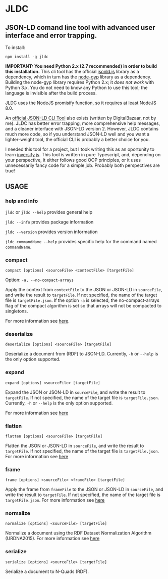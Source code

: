 # JLDC
## JSON-LD comand line tool with advanced user interface and error trapping.

To install:

```npm install -g jldc```

**IMPORTANT: You need Python 2.x (2.7 recommended) in order to build this installation.** This cli tool has the official [jsonld.js](https://github.com/digitalbazaar/jsonld.js/) library as a dependency, which in turn has the [node-gyp](https://github.com/nodejs/node-gyp) library as a dependency. Building the node-gyp library requires Python 2.x; it *does not work* with Python 3.x. You do not need to know any Python to use this tool; the language is invisible after the build process.

JLDC uses the NodeJS promisify function, so it requires at least NodeJS 8.0.

An [official JSON-LD CLI Tool](https://github.com/digitalbazaar/jsonld-cli/) also exists (written by DigitalBazaar, not by me). JLDC has better error trapping, more comprehensive help messages, and a cleaner interface with JSON-LD version 2. However, JLDC contains much more code, so if you understand JSON-LD well and you want a lighter-weight tool, the official CLI is probably a better choice for you.

I needed this tool for a project, but I took writing this as an oportunity to learn [inversify.js](https://www.npmjs.com/package/inversify). This tool is written in pure Typescript, and, depending on your perspective, it either follows good OOP principles, or it uses unnecessarily fancy code for a simple job. Probably both perspectives are true!

## USAGE

### help and info

`jldc` or `jldc --help` provides general help

`jldc --info` provides package information

`jldc --version` provides version information

`jldc commandName --help` provides specific help for the command named `commandName`.

### compact

```compact [options] <sourceFile> <contextFile> [targetFile]```

Option: `-a, --no-compact-arrays`

Apply the context from `contextFile` to the JSON or JSON-LD in `sourceFile`, and write the result to `targetFile`.
If not specified, the name of the target file is `targetFile.json`. If the option `-a` is selected, the no-compact-arrays flag of the compact algorithm is set so that arrays will not be compacted to singletons.

For more information see [here](http://json-ld.org/spec/latest/json-ld/#compacted-document-form).

### deserialize

```deserialize [options] <sourceFile> [targetFile]```

Deserialize a document from (RDF) to JSON-LD. Currently, `-h` or `--help` is the only option supported.

### expand

```expand [options] <sourceFile> [targetFile]```

Expand the JSON or JSON-LD in `sourceFile`, and write the result to `targetFile`.
If not specified, the name of the target file is `targetFile.json`. Currently, `-h` or `--help` is the only option supported.

For more information see [here](http://json-ld.org/spec/latest/json-ld/#expanded-document-form)

### flatten

```flatten [options] <sourceFile> [targetFile]```

Flatten the JSON or JSON-LD in `sourceFile`, and write the result to `targetFile`.
If not specified, the name of the target file is `targetFile.json`.
For more information see [here](http://json-ld.org/spec/latest/json-ld/#flattened-document-form)

### frame

```frame [options] <sourceFile> <frameFile> [targetFile]```

Apply the frame from `frameFile` to the JSON or JSON-LD in `sourceFile`, and write the result to `targetFile`.
If not specified, the name of the target file is `targetFile.json`.
For more information see [here](http://json-ld.org/spec/latest/json-ld-framing/#introduction)

### normalize

```normalize [options] <sourceFile> [targetFile]```

Normalize a document using the RDF Dataset Normalization Algorithm (URDNA2015).
For more information see [here](http://json-ld.github.io/normalization/spec/)

### serialize

```serialize [options] <sourceFile> [targetFile]```

Serialize a document to N-Quads (RDF).
